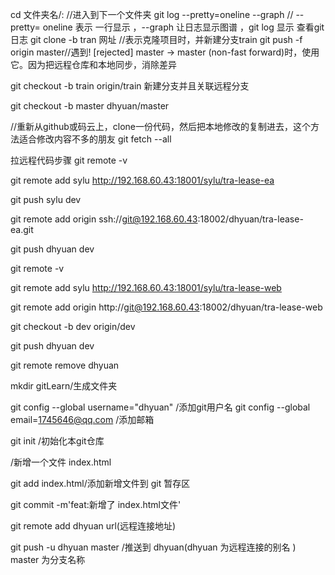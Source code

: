  cd 文件夹名/:  //进入到下一个文件夹
  git log --pretty=oneline --graph  //  --pretty= oneline 表示 一行显示 ，--graph 让日志显示图谱 ，git log 显示 查看git日志
  git clone -b tran 网址  //表示克隆项目时，并新建分支train
 git push -f origin master//遇到! [rejected] master -> master (non-fast forward)时，使用它。因为把远程仓库和本地同步，消除差异
 
 git checkout -b train origin/train  新建分支并且关联远程分支
 
 git checkout -b master dhyuan/master
 
//重新从github或码云上，clone一份代码，然后把本地修改的复制进去，这个方法适合修改内容不多的朋友
git fetch --all 

拉远程代码步骤
git remote -v


git remote add sylu http://192.168.60.43:18001/sylu/tra-lease-ea

git push sylu dev

git remote add origin ssh://git@192.168.60.43:18002/dhyuan/tra-lease-ea.git


git push dhyuan dev


git remote -v

git remote add sylu http://192.168.60.43:18001/sylu/tra-lease-web

git remote add origin http://git@192.168.60.43:18002/dhyuan/tra-lease-web

git checkout -b dev origin/dev

git push dhyuan dev

git remote remove dhyuan





mkdir gitLearn/生成文件夹

git config --global username="dhyuan" /添加git用户名
git config --global email=1745646@qq.com /添加邮箱

git  init /初始化本git仓库

/新增一个文件 index.html

git add index.html/添加新增文件到 git 暂存区

git commit -m'feat:新增了 index.html文件'

git remote add dhyuan url(远程连接地址) 

git push -u dhyuan master /推送到 dhyuan(dhyuan 为远程连接的别名 ) master 为分支名称




